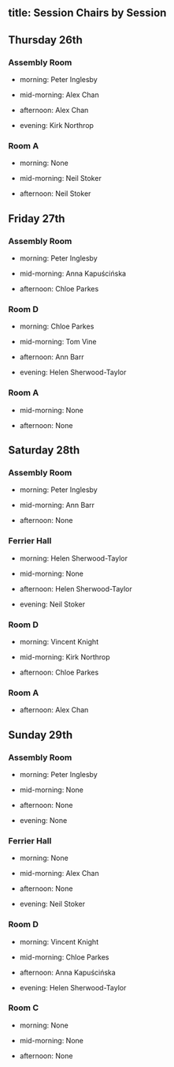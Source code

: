title: Session Chairs by Session
---

## Thursday 26th

### Assembly Room

* morning: Peter Inglesby

* mid-morning: Alex Chan

* afternoon: Alex Chan

* evening: Kirk Northrop

### Room A

* morning: None

* mid-morning: Neil Stoker

* afternoon: Neil Stoker

## Friday 27th

### Assembly Room

* morning: Peter Inglesby

* mid-morning: Anna Kapuścińska

* afternoon: Chloe Parkes

### Room D

* morning: Chloe Parkes

* mid-morning: Tom Vine

* afternoon: Ann Barr

* evening: Helen Sherwood-Taylor

### Room A

* mid-morning: None

* afternoon: None

## Saturday 28th

### Assembly Room

* morning: Peter Inglesby

* mid-morning: Ann Barr

* afternoon: None

### Ferrier Hall

* morning: Helen Sherwood-Taylor

* mid-morning: None

* afternoon: Helen Sherwood-Taylor

* evening: Neil Stoker

### Room D

* morning: Vincent Knight

* mid-morning: Kirk Northrop

* afternoon: Chloe Parkes

### Room A

* afternoon: Alex Chan

## Sunday 29th

### Assembly Room

* morning: Peter Inglesby

* mid-morning: None

* afternoon: None

* evening: None

### Ferrier Hall

* morning: None

* mid-morning: Alex Chan

* afternoon: None

* evening: Neil Stoker

### Room D

* morning: Vincent Knight

* mid-morning: Chloe Parkes

* afternoon: Anna Kapuścińska

* evening: Helen Sherwood-Taylor

### Room C

* morning: None

* mid-morning: None

* afternoon: None
